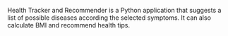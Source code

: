 Health Tracker and Recommender is a Python application that suggests a list of possible diseases according the selected symptoms. It can also calculate BMI and recommend health tips.
